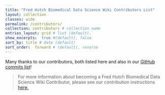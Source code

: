 ```yaml
---
title: "Fred Hutch Biomedical Data Science Wiki Contributors List"
layout: collection
classes: wide
permalink: /contributors/
collection: contributors # collection name
entries_layout: grid # list (default),
show_excerpts:  true #(default), false
sort_by: title # date (default)
sort_order:  forward # (default), reverse
---
```

Many thanks to our contributors, both listed here and also in our [GitHub commits list](https://github.com/FredHutch/wiki/graphs/contributors)!
> For more information about becoming a Fred Hutch Biomedical Data Science Wiki Contributor, please see our contribution instructions [here.](https://github.com/FredHutch/wiki/blob/master/README.md)
